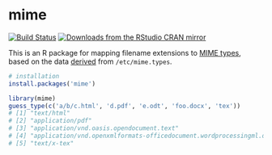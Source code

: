 # mime

[![Build Status](https://travis-ci.com/yihui/mime.svg)](https://travis-ci.com/yihui/mime)
[![Downloads from the RStudio CRAN mirror](https://cranlogs.r-pkg.org/badges/mime)](https://cran.r-project.org/package=mime)

This is an R package for mapping filename extensions to [MIME
types](https://en.wikipedia.org/wiki/Internet_media_type), based on the data
[derived](R/mime.R) from `/etc/mime.types`.

```r
# installation
install.packages('mime')

library(mime)
guess_type(c('a/b/c.html', 'd.pdf', 'e.odt', 'foo.docx', 'tex'))
# [1] "text/html"                                                              
# [2] "application/pdf"                                                        
# [3] "application/vnd.oasis.opendocument.text"                                
# [4] "application/vnd.openxmlformats-officedocument.wordprocessingml.document"
# [5] "text/x-tex"
```
